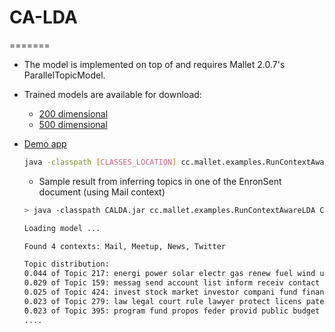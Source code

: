 # CA-LDA
=======
* The model is implemented on top of and requires Mallet 2.0.7's ParallelTopicModel.
* Trained models are available for download:
  * [200 dimensional](https://s3.amazonaws.com/newsfie/CA_LDA_dim_200.bin.gz)
  * [500 dimensional](https://s3.amazonaws.com/newsfie/CA_LDA_dim_500.bin.gz)
* [Demo app](https://github.com/changun/CA-LDA/blob/master/src/cc/mallet/examples/RunContextAwareLDA.java)

  ```bash
  java -classpath [CLASSES_LOCATION] cc.mallet.examples.RunContextAwareLDA [MODEL_FILE] [DOCUMENT] [CONTEXT_NAME]
  ```
  * Sample result from inferring topics in one of the EnronSent document (using Mail context)
  ``` bash
  > java -classpath CALDA.jar cc.mallet.examples.RunContextAwareLDA CA_LDA_dim_500.bin.gz enronsent04 Mail
  
  Loading model ...
  
  Found 4 contexts: Mail, Meetup, News, Twitter
  
  Topic distribution:
  0.044 of Topic 217: energi power solar electr gas renew fuel wind util effici
  0.029 of Topic 159: messag send account list inform receiv contact pleas updat issu
  0.025 of Topic 424: invest stock market investor compani fund financi firm report ceo
  0.023 of Topic 279: law legal court rule lawyer protect licens patent copyright contract
  0.023 of Topic 395: program fund propos feder provid public budget administr nation bill
  ....
  
  ```

